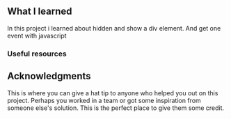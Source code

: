 ## What I learned
 

In this project i learned about hidden and show a div element. 
And get one event with javascript



### Useful resources



## Acknowledgments

This is where you can give a hat tip to anyone who helped you out on this project. Perhaps you worked in a team or got some inspiration from someone else's solution. This is the perfect place to give them some credit.

